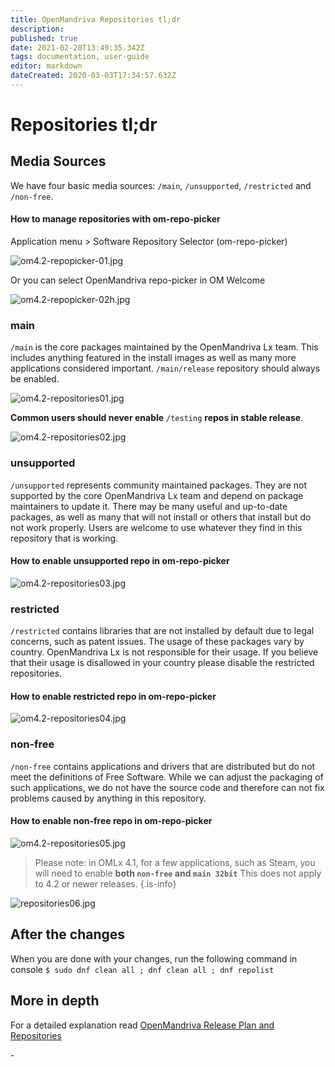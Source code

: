 ```yaml
---
title: OpenMandriva Repositories tl;dr
description: 
published: true
date: 2021-02-20T13:49:35.342Z
tags: documentation, user-guide
editor: markdown
dateCreated: 2020-03-03T17:34:57.632Z
---
```


# Repositories tl;dr
## Media Sources
We have four basic media sources: `/main`, `/unsupported`, `/restricted` and `/non-free`.
#### How to manage repositories with om-repo-picker

Application menu > Software Repository Selector (om-repo-picker)

![om4.2-repopicker-01.jpg](/images/om4.2-repopicker-01.jpg)

Or you can select OpenMandriva repo-picker in OM Welcome

![om4.2-repopicker-02h.jpg](/images/om4.2-repopicker-02h.jpg)

### main
`/main` is the core packages maintained by the OpenMandriva Lx team.
This includes anything featured in the install images as well as many more applications considered important. `/main/release` repository should always be enabled.

![om4.2-repositories01.jpg](/images/om4.2-repositories01.jpg)

**Common users should never enable** `/testing` **repos in stable release**.

![om4.2-repositories02.jpg](/images/om4.2-repositories02.jpg)

### unsupported
`/unsupported` represents community maintained packages. They are not supported by the core OpenMandriva Lx team and depend on package maintainers to update it.
There may be many useful and up-to-date packages, as well as many that will not install or others that install but do not work properly. Users are welcome to use whatever they find in this repository that is working.
#### How to enable unsupported repo in om-repo-picker

![om4.2-repositories03.jpg](/images/om4.2-repositories03.jpg)

### restricted
`/restricted` contains libraries that are not installed by default due to legal concerns, such as patent issues.
The usage of these packages vary by country. OpenMandriva Lx is not responsible for their usage. If you believe that their usage is disallowed in your country please disable the restricted repositories.
#### How to enable restricted repo in om-repo-picker

![om4.2-repositories04.jpg](/images/om4.2-repositories04.jpg)

### non-free
`/non-free` contains applications and drivers that are distributed but do not meet the definitions of Free Software.
While we can adjust the packaging of such applications, we do not have the source code and therefore can not fix problems caused by anything in this repository.
#### How to enable non-free repo in om-repo-picker

![om4.2-repositories05.jpg](/images/om4.2-repositories05.jpg)

> Please note: in OMLx 4.1, for a few applications, such as Steam, you will need to enable **both `non-free` and `main 32bit`**
This does not apply to 4.2 or newer releases.
{.is-info}


![repositories06.jpg](/images/repositories08.jpg)

## After the changes
When you are done with your changes, run the following command in console
`$ sudo dnf clean all ; dnf clean all ; dnf repolist`

## More in depth
For a detailed explanation read [OpenMandriva Release Plan and Repositories](/doc/release-plan-and-repositories)

\- 


